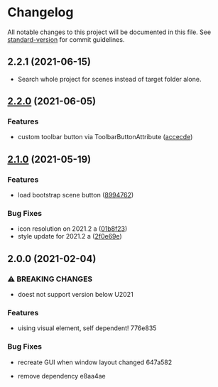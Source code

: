 # Changelog

All notable changes to this project will be documented in this file. See [standard-version](https://github.com/conventional-changelog/standard-version) for commit guidelines.

## 2.2.1 (2021-06-15)

* Search whole project for scenes instead of target folder alone.

## [2.2.0](https://github.com/BennyKok/unity-toolbar-buttons/compare/v2.1.0...v2.2.0) (2021-06-05)


### Features

* custom toolbar button via ToolbarButtonAttribute ([accecde](https://github.com/BennyKok/unity-toolbar-buttons/commit/accecde68615ff22d378b91e0c14cda5a91f1f75))

## [2.1.0](https://github.com/BennyKok/unity-toolbar-buttons/compare/v2.0.0...v2.1.0) (2021-05-19)


### Features

* load bootstrap scene button ([8994762](https://github.com/BennyKok/unity-toolbar-buttons/commit/899476263c94d392d869ca22f49b58c3f8fca4c3))


### Bug Fixes

* icon resolution on 2021.2 a ([01b8f23](https://github.com/BennyKok/unity-toolbar-buttons/commit/01b8f235bf60f9b7cb09e03ac5343c00fb1e6a99))
* style update for 2021.2 a ([2f0e69e](https://github.com/BennyKok/unity-toolbar-buttons/commit/2f0e69ea6885a2b386422727d134e67803054ed7))

## 2.0.0 (2021-02-04)


### ⚠ BREAKING CHANGES

* doest not support version below U2021

### Features

* uising visual element, self dependent! 776e835


### Bug Fixes

* recreate GUI when window layout changed 647a582


* remove dependency e8aa4ae
